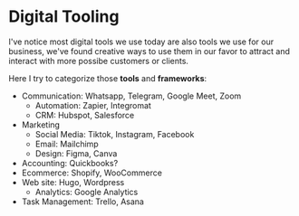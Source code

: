 # Digital Tooling

I've notice most digital tools we use today are also tools we use for our business, we've found creative ways to use them in our favor to attract and interact with more possibe customers or clients.

Here I try to categorize those **tools** and **frameworks**:
- Communication: Whatsapp, Telegram, Google Meet, Zoom
    - Automation: Zapier, Integromat
    - CRM: Hubspot, Salesforce
- Marketing
    - Social Media: Tiktok, Instagram, Facebook
    - Email: Mailchimp
    - Design: Figma, Canva
- Accounting: Quickbooks?
- Ecommerce: Shopify, WooCommerce
- Web site: Hugo, Wordpress
    - Analytics: Google Analytics
- Task Management: Trello, Asana
